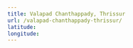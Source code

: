 ```yaml
---
title: Valapad Chanthappady, Thrissur
url: /valapad-chanthappady-thrissur/
latitude: 
longitude: 
---
```

